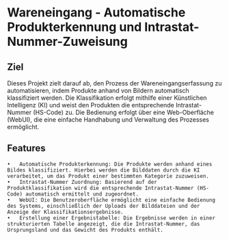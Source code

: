 # Wareneingang - Automatische Produkterkennung und Intrastat-Nummer-Zuweisung

## Ziel

Dieses Projekt zielt darauf ab, den Prozess der Wareneingangserfassung zu automatisieren, indem Produkte anhand von Bildern automatisch klassifiziert werden. Die Klassifikation erfolgt mithilfe einer Künstlichen Intelligenz (KI) und weist den Produkten die entsprechende Intrastat-Nummer (HS-Code) zu. Die Bedienung erfolgt über eine Web-Oberfläche (WebUI), die eine einfache Handhabung und Verwaltung des Prozesses ermöglicht.

## Features

	• 	Automatische Produkterkennung: Die Produkte werden anhand eines Bildes klassifiziert. Hierbei werden die Bilddaten durch die KI verarbeitet, um das Produkt einer bestimmten Kategorie zuzuweisen.
	•	Intrastat-Nummer Zuordnung: Basierend auf der Produktklassifikation wird die entsprechende Intrastat-Nummer (HS-Code) automatisch ermittelt und zugeordnet.
	•	WebUI: Die Benutzeroberfläche ermöglicht eine einfache Bedienung des Systems, einschließlich der Uploads der Bilddateien und der Anzeige der Klassifikationsergebnisse.
	•	Erstellung einer Ergebnistabelle: Die Ergebnisse werden in einer strukturierten Tabelle angezeigt, die die Intrastat-Nummer, das Ursprungsland und das Gewicht des Produkts enthält.

